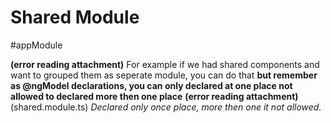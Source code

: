 # Shared Module
#appModule 

 **(error reading attachment)**
For example if we had shared components and want to grouped them as seperate module, you can do that
**but remember as @ngModel declarations, you can only declared at one place not allowed to declared more then one place**
 **(error reading attachment)**
(shared.module.ts)
*Declared only once place, more then one it not allowed.*